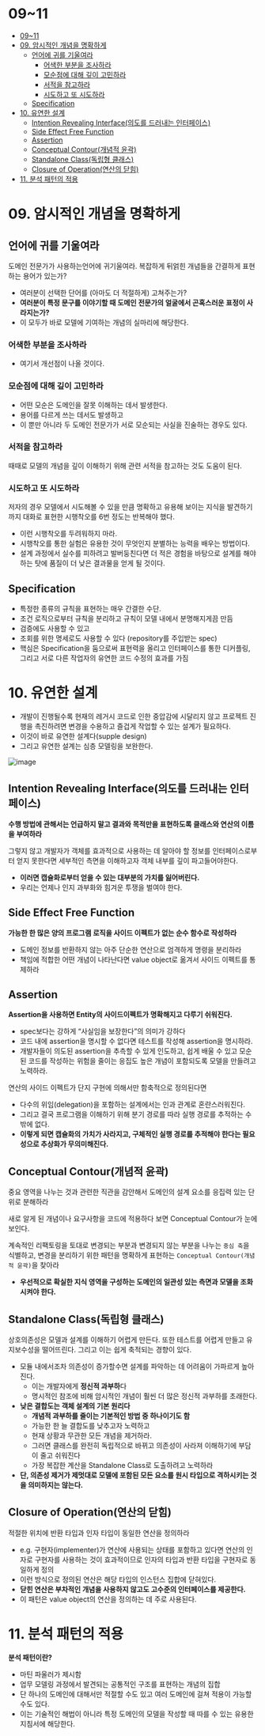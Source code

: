 # 09~11

- [09~11](#0911)
- [09. 암시적인 개념을 명확하게](#09-암시적인-개념을-명확하게)
  - [언어에 귀를 기울여라](#언어에-귀를-기울여라)
    - [어색한 부분을 조사하라](#어색한-부분을-조사하라)
    - [모순점에 대해 깊이 고민하라](#모순점에-대해-깊이-고민하라)
    - [서적을 참고하라](#서적을-참고하라)
    - [시도하고 또 시도하라](#시도하고-또-시도하라)
  - [Specification](#specification)
- [10. 유연한 설계](#10-유연한-설계)
  - [Intention Revealing Interface(의도를 드러내는 인터페이스)](#intention-revealing-interface의도를-드러내는-인터페이스)
  - [Side Effect Free Function](#side-effect-free-function)
  - [Assertion](#assertion)
  - [Conceptual Contour(개념적 윤곽)](#conceptual-contour개념적-윤곽)
  - [Standalone Class(독립형 클래스)](#standalone-class독립형-클래스)
  - [Closure of Operation(연산의 닫힘)](#closure-of-operation연산의-닫힘)
- [11. 분석 패턴의 적용](#11-분석-패턴의-적용)

# 09. 암시적인 개념을 명확하게

## 언어에 귀를 기울여라

도메인 전문가가 사용하는언어에 귀기울여라. 복잡하게 뒤얽힌 개념들을 간결하게 표현하는 용어가 있는가?

- 여러분이 선택한 단어를 (아마도 더 적절하게) 고쳐주는가?
- **여러분이 특정 문구를 이야기할 때 도메인 전문가의 얼굴에서 곤혹스러운 표정이 사라지는가?**
- 이 모두가 바로 모델에 기여하는 개념의 실마리에 해당한다.

### 어색한 부분을 조사하라

- 여기서 개선점이 나올 것이다.

### 모순점에 대해 깊이 고민하라

- 어떤 모순은 도메인을 잘못 이해하는 데서 발생한다.
- 용어를 다르게 쓰는 데서도 발생하고
- 이 뿐만 아니라 두 도메인 전문가가 서로 모순되는 사실을 진술하는 경우도 있다.

### 서적을 참고하라

때때로 모델의 개념을 깊이 이해하기 위해 관련 서적을 참고하는 것도 도움이 된다.

### 시도하고 또 시도하라

저자의 경우 모델에서 시도해볼 수 있을 만큼 명확하고 유용해 보이는 지식을 발견하기까지 대화로 표현한 시행착오를 6번 정도는 반복해야 했다.

- 이런 시행착오를 두려워하지 마라.
- 시행착오를 통한 실험은 유용한 것이 무엇인지 분별하는 능력을 배우는 방법이다.
- 설계 과정에서 실수를 피하려고 발버둥친다면 더 적은 경험을 바탕으로 설계를 해야 하는 탓에 품질이 더 낮은 결과물을 얻게 될 것이다.

## Specification

- 특정한 종류의 규칙을 표현하는 매우 간결한 수단.
- 조건 로직으로부터 규칙을 분리하고 규칙이 모델 내에서 분명해지게끔 만듬
- 검증에도 사용할 수 있고
- 조회를 위한 명세로도 사용할 수 있다 (repository를 주입받는 spec)
- 핵심은 Specification을 둠으로써 표현력을 올리고 인터페이스를 통한 디커플링, 그리고 서로 다른 작업자의 유연한 코드 수정의 효과를 가짐

# 10. 유연한 설계

- 개발이 진행될수록 현재의 레거시 코드로 인한 중압감에 시달리지 않고 프로젝트 진행을 촉진하려면 변경을 수용하고 즐겁게 작업할 수 있는 설계가 필요하다.
- 이것이 바로 유연한 설계다(supple design)
- 그리고 유연한 설계는 심층 모델링을 보완한다.

![image](https://github.com/AUSG/2023-book-study/assets/72328687/6c72d5d6-4c16-4982-8d12-5bb3a0863ab8)

## Intention Revealing Interface(의도를 드러내는 인터페이스)

**수행 방법에 관해서는 언급하지 말고 결과와 목적만을 표현하도록 클래스와 연산의 이름을 부여하라**

그렇지 않고 개발자가 객체를 효과적으로 사용하는 데 알아야 할 정보를 인터페이스로부터 얻지 못한다면 세부적인 측면을 이해하고자 객체 내부를 깊이 파고들어야한다.

- **이러면 캡슐화로부터 얻을 수 있는 대부분의 가치를 잃어버린다.**
- 우리는 언제나 인지 과부화와 힘겨운 투쟁을 벌여야 한다.

## Side Effect Free Function

**가능한 한 많은 양의 프로그램 로직을 사이드 이펙트가 없는 순수 함수로 작성하라**

- 도메인 정보를 반환하지 않는 아주 단순한 연산으로 엄격하게 명령을 분리하라
- 책임에 적합한 어떤 개념이 나타난다면 value object로 옮겨서 사이드 이펙트를 통제하라

## Assertion

**Assertion을 사용하면 Entity의 사이드이펙트가 명확해지고 다루기 쉬워진다.**

- spec보다는 강하게 “사실임을 보장한다”의 의미가 강하다
- 코드 내에 assertion을 명시할 수 없다면 테스트를 작성해 assertion을 명시하라.
- 개발자들이 의도된 assertion을 추측할 수 있게 인도하고, 쉽게 배울 수 있고 모순된 코드를 작성하는 위험을 줄이는 응집도 높은 개념이 포함되도록 모델을 만들려고 노력하라.

연산의 사이드 이펙트가 단지 구현에 의해서만 함축적으로 정의된다면

- 다수의 위임(delegation)을 포함하는 설계에서는 인과 관계로 혼란스러워진다.
- 그리고 결국 프로그램을 이해하기 위해 분기 경로를 따라 실행 경로를 추적하는 수밖에 없다.
- **이렇게 되면 캡슐화의 가치가 사라지고, 구체적인 실행 경로를 추적해야 한다는 필요성으로 추상화가 무의미해진다.**

## Conceptual Contour(개념적 윤곽)

중요 영역을 나누는 것과 관련한 직관을 감안해서 도메인의 설계 요소를 응집력 있는 단위로 분해하라

새로 알게 된 개념이나 요구사항을 코드에 적용하다 보면 Conceptual Contour가 눈에 보인다.

계속적인 리팩토링을 토대로 변경되는 부분과 변경되지 않는 부분을 나누는 `중심 축`을 식별하고,
변경을 분리하기 위한 패턴을 명확하게 표현하는 `Conceptual Contour(개념적 윤곽)`을 찾아라

- **우선적으로 확실한 지식 영역을 구성하는 도메인의 일관성 있는 측면과 모델을 조화시켜야 한다.**

## Standalone Class(독립형 클래스)

상호의존성은 모델과 설계를 이해하기 어렵게 만든다. 또한 테스트를 어렵게 만들고 유지보수성을 떨어뜨린다. 그리고 이는 쉽게 축적되는 경향이 있다.

- 모듈 내에서조차 의존성이 증가할수면 설계를 파악하는 데 어려움이 가파르게 높아진다.
  - 이는 개발자에게 **정신적 과부하**다
  - 명시적인 참조에 비해 암시적인 개념이 훨씬 더 많은 정신적 과부하를 초래한다.
- **낮은 결합도는 객체 설계의 기본 원리다**
  - **개념적 과부하를 줄이는 기본적인 방법 중 하나이기도 함**
  - 가능한 한 늘 결합도를 낮추고자 노력하고
  - 현재 상황과 무관한 모든 개념을 제거하라.
  - 그러면 클래스를 완전히 독립적으로 바뀌고 의존성이 사라져 이해하기에 부담이 줄고 쉬워진다
  - 가장 복잡한 계산을 Standalone Class로 도출하려고 노력하라
- **단, 의존성 제거가 제멋대로 모델에 포함된 모든 요소를 원시 타입으로 격하시키는 것을 의미하지는 않는다.**

## Closure of Operation(연산의 닫힘)

적절한 위치에 반환 타입과 인자 타입이 동일한 연산을 정의하라

- e.g. 구현자(implementer)가 연산에 사용되는 상태를 포함하고 있다면 연산의 인자로 구현자를 사용하는 것이 효과적이므로 인자의 타입과 반환 타입을 구현자로 동일하게 정의
- 이런 방식으로 정의된 연산은 해당 타입의 인스턴스 집합에 닫혀있다.
- **닫힌 연산은 부차적인 개념을 사용하지 않고도 고수준의 인터페이스를 제공한다.**
- 이 패턴은 value object의 연산을 정의하는 데 주로 사용된다.

# 11. 분석 패턴의 적용

**분석 패턴이란?**

- 마틴 파울러가 제시함
- 업무 모델링 과정에서 발견되는 공통적인 구조를 표현하는 개념의 집합
- 단 하나의 도메인에 대해서만 적절할 수도 있고 여러 도메인에 걸쳐 적용이 가능할 수도 있다.
- 이는 기술적인 해법이 아니라 특정 도메인의 모델을 작성할 때 따를 수 있는 유용한 지침서에 해당한다.

